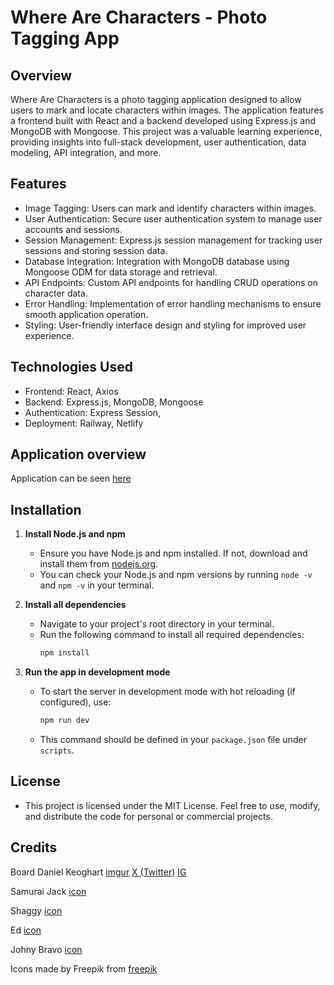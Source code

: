 # Where Are Characters - Photo Tagging App

## Overview

Where Are Characters is a photo tagging application designed to allow users to mark and locate characters within images. The application features a frontend built with React and a backend developed using Express.js and MongoDB with Mongoose. This project was a valuable learning experience, providing insights into full-stack development, user authentication, data modeling, API integration, and more.

## Features

- Image Tagging: Users can mark and identify characters within images.
- User Authentication: Secure user authentication system to manage user accounts and sessions.
- Session Management: Express.js session management for tracking user sessions and storing session data.
- Database Integration: Integration with MongoDB database using Mongoose ODM for data storage and retrieval.
- API Endpoints: Custom API endpoints for handling CRUD operations on character data.
- Error Handling: Implementation of error handling mechanisms to ensure smooth application operation.
- Styling: User-friendly interface design and styling for improved user experience.

## Technologies Used

- Frontend: React, Axios
- Backend: Express.js, MongoDB, Mongoose
- Authentication: Express Session,
- Deployment: Railway, Netlify

## Application overview

Application can be seen [here](https://where-is-character.netlify.app/)

## Installation
1. **Install Node.js and npm**
   - Ensure you have Node.js and npm installed. If not, download and install them from [nodejs.org](https://nodejs.org/).
   - You can check your Node.js and npm versions by running `node -v` and `npm -v` in your terminal.


2. **Install all dependencies**
   - Navigate to your project's root directory in your terminal.
   - Run the following command to install all required dependencies:
     ```bash
     npm install
     ```

3. **Run the app in development mode**
   - To start the server in development mode with hot reloading (if configured), use:
     ```bash
     npm run dev
     ```
   - This command should be defined in your `package.json` file under `scripts`.

## License

- This project is licensed under the MIT License. Feel free to use, modify, and distribute the code for personal or commercial projects.

## Credits

Board Daniel Keoghart [imgur](https://imgur.com/qnHGiJ8) [X (Twitter)](https://twitter.com/DanielKeoghArt) [IG](https://www.instagram.com/danielkeoghart/?hl=en)

Samurai Jack [icon](https://upload.wikimedia.org/wikipedia/en/thumb/7/7f/The_Samurai.jpg/260px-The_Samurai.jpg)

Shaggy [icon](https://upload.wikimedia.org/wikipedia/en/8/87/ShaggyRogers.png)

Ed [icon](https://static.wikia.nocookie.net/edwikia/images/c/cd/Eddy.png/revision/latest?cb=20220205143725)

Johny Bravo [icon](<https://johnnybravo.fandom.com/wiki/Johnny_Bravo_(character)>)

Icons made by Freepik from [freepik](https://www.freepik.com)
